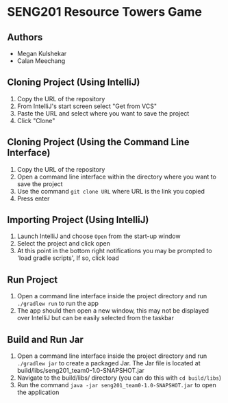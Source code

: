 # SENG201 Resource Towers Game

## Authors
- Megan Kulshekar
- Calan Meechang

## Cloning Project (Using IntelliJ)
1. Copy the URL of the repository
2. From IntelliJ's start screen select "Get from VCS"
3. Paste the URL and select where you want to save the project
4. Click "Clone"

## Cloning Project (Using the Command Line Interface)
1. Copy the URL of the repository
2. Open a command line interface within the directory where you want to save the project
3. Use the command `git clone URL` where URL is the link you copied
4. Press enter

## Importing Project (Using IntelliJ)
1. Launch IntelliJ and choose `Open` from the start-up window
2. Select the project and click open 
3. At this point in the bottom right notifications you may be prompted to 'load gradle scripts', If so, click load

## Run Project 
1. Open a command line interface inside the project directory and run `./gradlew run` to run the app
2. The app should then open a new window, this may not be displayed over IntelliJ but can be easily selected from the taskbar

## Build and Run Jar
1. Open a command line interface inside the project directory and run `./gradlew jar` to create a packaged Jar. The Jar file is located at build/libs/seng201_team0-1.0-SNAPSHOT.jar
2. Navigate to the build/libs/ directory (you can do this with `cd build/libs`)
3. Run the command `java -jar seng201_team0-1.0-SNAPSHOT.jar` to open the application
